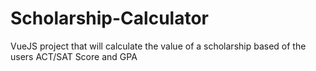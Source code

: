 # Scholarship-Calculator
VueJS project that will calculate the value of a scholarship based of the users ACT/SAT Score and GPA
